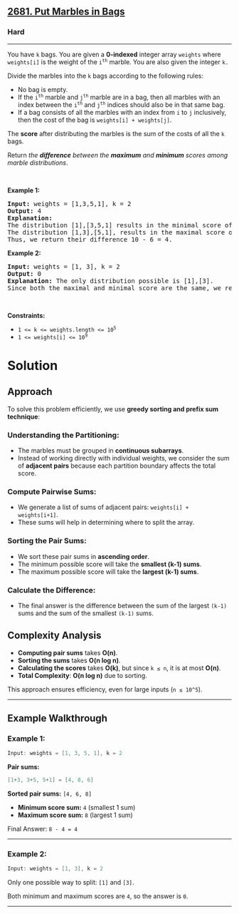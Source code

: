 <h2><a href="https://leetcode.com/problems/put-marbles-in-bags">2681. Put Marbles in Bags</a></h2><h3>Hard</h3><hr><p>You have <code>k</code> bags. You are given a <strong>0-indexed</strong> integer array <code>weights</code> where <code>weights[i]</code> is the weight of the <code>i<sup>th</sup></code> marble. You are also given the integer <code>k.</code></p>

<p>Divide the marbles into the <code>k</code> bags according to the following rules:</p>

<ul>
	<li>No bag is empty.</li>
	<li>If the <code>i<sup>th</sup></code> marble and <code>j<sup>th</sup></code> marble are in a bag, then all marbles with an index between the <code>i<sup>th</sup></code> and <code>j<sup>th</sup></code> indices should also be in that same bag.</li>
	<li>If a bag consists of all the marbles with an index from <code>i</code> to <code>j</code> inclusively, then the cost of the bag is <code>weights[i] + weights[j]</code>.</li>
</ul>

<p>The <strong>score</strong> after distributing the marbles is the sum of the costs of all the <code>k</code> bags.</p>

<p>Return <em>the <strong>difference</strong> between the <strong>maximum</strong> and <strong>minimum</strong> scores among marble distributions</em>.</p>

<p>&nbsp;</p>
<p><strong class="example">Example 1:</strong></p>

<pre>
<strong>Input:</strong> weights = [1,3,5,1], k = 2
<strong>Output:</strong> 4
<strong>Explanation:</strong> 
The distribution [1],[3,5,1] results in the minimal score of (1+1) + (3+1) = 6. 
The distribution [1,3],[5,1], results in the maximal score of (1+3) + (5+1) = 10. 
Thus, we return their difference 10 - 6 = 4.
</pre>

<p><strong class="example">Example 2:</strong></p>

<pre>
<strong>Input:</strong> weights = [1, 3], k = 2
<strong>Output:</strong> 0
<strong>Explanation:</strong> The only distribution possible is [1],[3]. 
Since both the maximal and minimal score are the same, we return 0.
</pre>

<p>&nbsp;</p>
<p><strong>Constraints:</strong></p>

<ul>
	<li><code>1 &lt;= k &lt;= weights.length &lt;= 10<sup>5</sup></code></li>
	<li><code>1 &lt;= weights[i] &lt;= 10<sup>9</sup></code></li>
</ul>

# Solution

## Approach
To solve this problem efficiently, we use **greedy sorting and prefix sum technique**:

### Understanding the Partitioning:
- The marbles must be grouped in **continuous subarrays**.
- Instead of working directly with individual weights, we consider the sum of **adjacent pairs** because each partition boundary affects the total score.

### Compute Pairwise Sums:
- We generate a list of sums of adjacent pairs: `weights[i] + weights[i+1]`.
- These sums will help in determining where to split the array.

### Sorting the Pair Sums:
- We sort these pair sums in **ascending order**.
- The minimum possible score will take the **smallest (k-1) sums**.
- The maximum possible score will take the **largest (k-1) sums**.

### Calculate the Difference:
- The final answer is the difference between the sum of the largest `(k-1)` sums and the sum of the smallest `(k-1)` sums.

## Complexity Analysis
- **Computing pair sums** takes **O(n)**.
- **Sorting the sums** takes **O(n log n)**.
- **Calculating the scores** takes **O(k)**, but since `k ≤ n`, it is at most **O(n)**.
- **Total Complexity**: **O(n log n)** due to sorting.

This approach ensures efficiency, even for large inputs (`n ≤ 10^5`).

---

## Example Walkthrough

### Example 1:
```cpp
Input: weights = [1, 3, 5, 1], k = 2
```
**Pair sums:**
```cpp
[1+3, 3+5, 5+1] = [4, 8, 6]
```
**Sorted pair sums:** `[4, 6, 8]`

- **Minimum score sum:** `4` (smallest 1 sum)
- **Maximum score sum:** `8` (largest 1 sum)

Final Answer: `8 - 4 = 4`

---

### Example 2:
```cpp
Input: weights = [1, 3], k = 2
```
Only one possible way to split: `[1]` and `[3]`.

Both minimum and maximum scores are `4`, so the answer is `0`.

---
